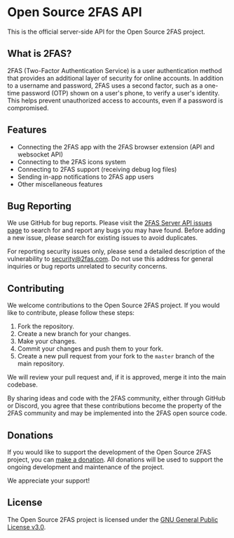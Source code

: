# Open Source 2FAS API

This is the official server-side API for the Open Source 2FAS project.

## What is 2FAS?

2FAS (Two-Factor Authentication Service) is a user authentication method that provides an additional layer of security for online accounts. In addition to a username and password, 2FAS uses a second factor, such as a one-time password (OTP) shown on a user's phone, to verify a user's identity. This helps prevent unauthorized access to accounts, even if a password is compromised.

## Features

- Connecting the 2FAS app with the 2FAS browser extension (API and websocket API)
- Connecting to the 2FAS icons system
- Connecting to 2FAS support (receiving debug log files)
- Sending in-app notifications to 2FAS app users
- Other miscellaneous features

## Bug Reporting

We use GitHub for bug reports. Please visit the [2FAS Server API issues page](https://github.com/twofas/2fas-server/issues) to search for and report any bugs you may have found. Before adding a new issue, please search for existing issues to avoid duplicates.

For reporting security issues only, please send a detailed description of the vulnerability to security@2fas.com. Do not use this address for general inquiries or bug reports unrelated to security concerns.

## Contributing

We welcome contributions to the Open Source 2FAS project. If you would like to contribute, please follow these steps:

1. Fork the repository.
2. Create a new branch for your changes.
3. Make your changes.
4. Commit your changes and push them to your fork.
5. Create a new pull request from your fork to the `master` branch of the main repository.

We will review your pull request and, if it is approved, merge it into the main codebase.

By sharing ideas and code with the 2FAS community, either through GitHub or Discord, you agree that these contributions become the property of the 2FAS community and may be implemented into the 2FAS open source code.

## Donations

If you would like to support the development of the Open Source 2FAS project, you can [make a donation](https://2fas.com/donate). All donations will be used to support the ongoing development and maintenance of the project.

We appreciate your support!


## License

The Open Source 2FAS project is licensed under the [GNU General Public License v3.0](https://www.gnu.org/licenses/gpl-3.0.en.html).

